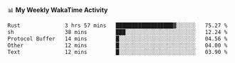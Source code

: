 <!--
**stamp711/stamp711** is a ✨ _special_ ✨ repository because its `README.md` (this file) appears on your GitHub profile.

Here are some ideas to get you started:

- 🔭 I’m currently working on ...
- 🌱 I’m currently learning ...
- 👯 I’m looking to collaborate on ...
- 🤔 I’m looking for help with ...
- 💬 Ask me about ...
- 📫 How to reach me: ...
- 😄 Pronouns: ...
- ⚡ Fun fact: ...
-->

📊 **My Weekly WakaTime Activity**

<!--START_SECTION:waka-->

```txt
Rust              3 hrs 57 mins   ██████████████████▓░░░░░░   75.27 %
sh                38 mins         ███░░░░░░░░░░░░░░░░░░░░░░   12.24 %
Protocol Buffer   14 mins         █░░░░░░░░░░░░░░░░░░░░░░░░   04.56 %
Other             12 mins         █░░░░░░░░░░░░░░░░░░░░░░░░   04.00 %
Text              12 mins         █░░░░░░░░░░░░░░░░░░░░░░░░   03.90 %
```

<!--END_SECTION:waka-->
